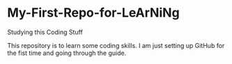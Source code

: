 # My-First-Repo-for-LeArNiNg
Studying this Coding Stuff


This repository is to learn some coding skills.
I am just setting up GitHub for the fist time and going through the guide.
